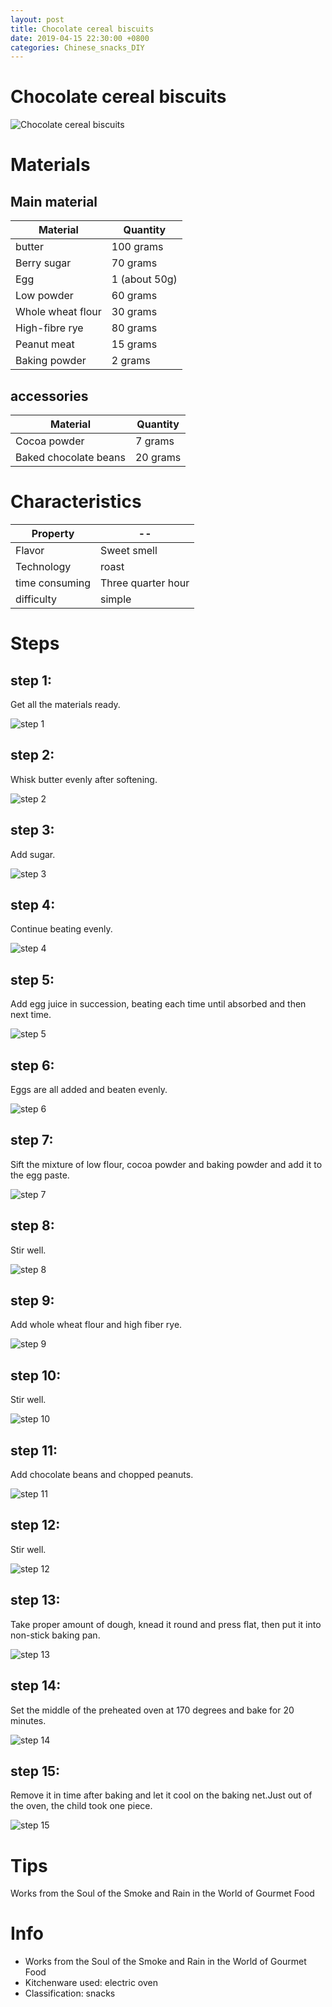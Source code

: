 ```yaml
---
layout: post
title: Chocolate cereal biscuits
date: 2019-04-15 22:30:00 +0800
categories: Chinese_snacks_DIY
---
```


# Chocolate cereal biscuits

![Chocolate cereal biscuits]({{site.baseurl}}/img/425941/425941.jpg)

# Materials


## Main material

Material|Quantity
--|--
butter|100 grams
Berry sugar|70 grams
Egg|1 (about 50g)
Low powder|60 grams
Whole wheat flour|30 grams
High-fibre rye|80 grams
Peanut meat|15 grams
Baking powder|2 grams

## accessories

Material|Quantity
--|--
Cocoa powder|7 grams
Baked chocolate beans|20 grams

# Characteristics

Property|--
--|--
Flavor|Sweet smell
Technology|roast
time consuming|Three quarter hour
difficulty|simple

# Steps

## step 1:

Get all the materials ready.

![step 1]({{site.baseurl}}/img/425941/1.jpg)

## step 2:

Whisk butter evenly after softening.

![step 2]({{site.baseurl}}/img/425941/2.jpg)

## step 3:

Add sugar.

![step 3]({{site.baseurl}}/img/425941/3.jpg)

## step 4:

Continue beating evenly.

![step 4]({{site.baseurl}}/img/425941/4.jpg)

## step 5:

Add egg juice in succession, beating each time until absorbed and then next time.

![step 5]({{site.baseurl}}/img/425941/5.jpg)

## step 6:

Eggs are all added and beaten evenly.

![step 6]({{site.baseurl}}/img/425941/6.jpg)

## step 7:

Sift the mixture of low flour, cocoa powder and baking powder and add it to the egg paste.

![step 7]({{site.baseurl}}/img/425941/7.jpg)

## step 8:

Stir well.

![step 8]({{site.baseurl}}/img/425941/8.jpg)

## step 9:

Add whole wheat flour and high fiber rye.

![step 9]({{site.baseurl}}/img/425941/9.jpg)

## step 10:

Stir well.

![step 10]({{site.baseurl}}/img/425941/10.jpg)

## step 11:

Add chocolate beans and chopped peanuts.

![step 11]({{site.baseurl}}/img/425941/11.jpg)

## step 12:

Stir well.

![step 12]({{site.baseurl}}/img/425941/12.jpg)

## step 13:

Take proper amount of dough, knead it round and press flat, then put it into non-stick baking pan.

![step 13]({{site.baseurl}}/img/425941/13.jpg)

## step 14:

Set the middle of the preheated oven at 170 degrees and bake for 20 minutes.

![step 14]({{site.baseurl}}/img/425941/14.jpg)

## step 15:

Remove it in time after baking and let it cool on the baking net.Just out of the oven, the child took one piece.

![step 15]({{site.baseurl}}/img/425941/15.jpg)

# Tips

Works from the Soul of the Smoke and Rain in the World of Gourmet Food

# Info

- Works from the Soul of the Smoke and Rain in the World of Gourmet Food
- Kitchenware used: electric oven
- Classification: snacks